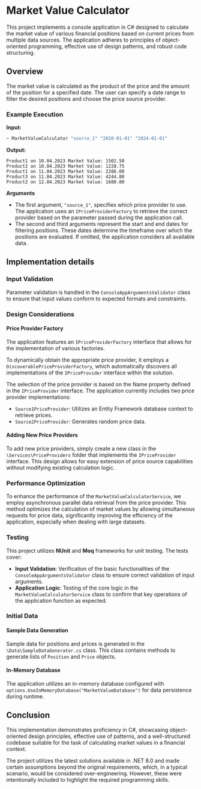 # Market Value Calculator

This project implements a console application in C# designed to calculate the market value of various financial positions based on current prices from multiple data sources. The application adheres to principles of object-oriented programming, effective use of design patterns, and robust code structuring.

## Overview

The market value is calculated as the product of the price and the amount of the position for a specified date. The user can specify a date range to filter the desired positions and choose the price source provider.

### Example Execution

**Input:**

```bash
~ MarketValueCalculator "source_1" "2020-01-01" "2024-01-01"
```

**Output:**

```plaintext
Product1 on 10.04.2023 Market Value: 1502.50
Product2 on 10.04.2023 Market Value: 1228.75
Product1 on 11.04.2023 Market Value: 2286.00
Product3 on 11.04.2023 Market Value: 4244.80
Product2 on 12.04.2023 Market Value: 1680.00
```

**Arguments**

- The first argument, `"source_1"`, specifies which price provider to use. The application uses an `IPriceProviderFactory` to retrieve the correct provider based on the parameter passed during the application call. 
- The second and third arguments represent the start and end dates for filtering positions. These dates determine the timeframe over which the positions are evaluated. If omitted, the application considers all available data.

## Implementation details
### Input Validation

Parameter validation is handled in the `ConsoleAppArgumentsValidator` class to ensure that input values conform to expected formats and constraints.

### Design Considerations
#### Price Provider Factory

The application features an `IPriceProviderFactory` interface that allows for the implementation of various factories.

To dynamically obtain the appropriate price provider, it employs a `DiscoverablePriceProviderFactory`, which automatically discovers all implementations of the `IPriceProvider` interface within the solution.

The selection of the price provider is based on the Name property defined in the `IPriceProvider` interface. The application currently includes two price provider implementations:

- `Source1PriceProvider`: Utilizes an Entity Framework database context to retrieve prices.
- `Source2PriceProvider`: Generates random price data.

#### Adding New Price Providers

To add new price providers, simply create a new class in the `\Services\PriceProviders` folder that implements the `IPriceProvider` interface. This design allows for easy extension of price source capabilities without modifying existing calculation logic.

### Performance Optimization

To enhance the performance of the `MarketValueCalculatorService`, we employ asynchronous parallel data retrieval from the price provider. This method optimizes the calculation of market values by allowing simultaneous requests for price data, significantly improving the efficiency of the application, especially when dealing with large datasets.

### Testing

This project utilizes **NUnit** and **Moq** frameworks for unit testing. The tests cover:

- **Input Validation**: Verification of the basic functionalities of the `ConsoleAppArgumentsValidator` class to ensure correct validation of input arguments.
- **Application Logic**: Testing of the core logic in the `MarketValueCalculatorService` class to confirm that key operations of the application function as expected.

### Initial Data

#### Sample Data Generation

Sample data for positions and prices is generated in the `\Data\SampleDataGenerator.cs` class. This class contains methods to generate lists of `Position` and `Price` objects.

#### In-Memory Database

The application utilizes an in-memory database configured with `options.UseInMemoryDatabase("MarketValueDatabase")` for data persistence during runtime.


## Conclusion

This implementation demonstrates proficiency in C#, showcasing object-oriented design principles, effective use of patterns, and a well-structured codebase suitable for the task of calculating market values in a financial context. 

The project utilizes the latest solutions available in .NET 8.0 and made certain assumptions beyond the original requirements, which, in a typical scenario, would be considered over-engineering. However, these were intentionally included to highlight the required programming skills.
